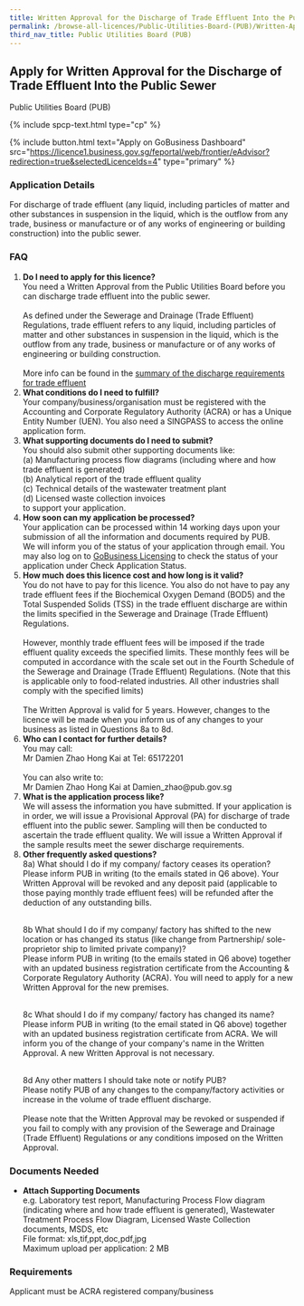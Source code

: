 ```yaml
---
title: Written Approval for the Discharge of Trade Effluent Into the Public Sewer
permalink: /browse-all-licences/Public-Utilities-Board-(PUB)/Written-Approval-for-the-Discharge-of-Trade-Effluent-Into-the-Public-Sewer
third_nav_title: Public Utilities Board (PUB)
---
```


## Apply for Written Approval for the Discharge of Trade Effluent Into the Public Sewer

Public Utilities Board (PUB)

{% include spcp-text.html type="cp" %}

{% include button.html text="Apply on GoBusiness Dashboard" src="https://licence1.business.gov.sg/feportal/web/frontier/eAdvisor?redirection=true&selectedLicenceIds=4" type="primary" %}

### Application Details

<p>For discharge of trade effluent (any liquid, including particles of matter and other substances in suspension in the liquid, which is the outflow from any trade, business or manufacture or of any works of engineering or building construction) into the public sewer.</p>

<h3>FAQ</h3>


<ol>
<li>
<strong>Do I need to apply for this licence?</strong><br>
You need a Written Approval from the Public Utilities Board before you can discharge trade effluent into the public sewer.<br><br>
As defined under the Sewerage and Drainage (Trade Effluent) Regulations, trade effluent refers to any liquid, including particles of matter and other substances in suspension in the liquid, which is the outflow from any trade, business or manufacture or of any works of engineering or building construction.<br><br>
More info can be found in the <a href="https://www.pub.gov.sg/Documents/requirements_UW.pdf" target="_blank" rel="noopener">summary of the discharge requirements for trade effluent</a><br>
</li>

<li>
<strong>What conditions do I need to fulfill?</strong><br>
Your company/business/organisation must be registered with the Accounting and Corporate Regulatory Authority (ACRA) or has a Unique Entity Number (UEN).  You also need a SINGPASS to access the online application form.
</li> 

<li>
<strong>What supporting documents do I need to submit?</strong><br>
You should also submit other supporting documents like:<br>
(a) Manufacturing process flow diagrams (including where and how trade effluent is generated)<br>
(b) Analytical report of the trade effluent quality<br>
(c) Technical details of the wastewater treatment plant<br>
(d) Licensed waste collection invoices<br>
to support your application.
</li> 

<li>
<strong>How soon can my application be processed?</strong><br>
Your application can be processed within 14 working days upon your submission of all the information and documents required by PUB.<br>
We will inform you of the status of your application through email. You may also log on to <a href="http://www.business.gov.sg/licences" target="_blank" rel="noopener">GoBusiness Licensing</a> to check the status of your application under Check Application Status.
</li> 

<li>
<strong>How much does this licence cost and how long is it valid?</strong><br>
You do not have to pay for this licence.  You also do not have to pay any trade effluent fees if the Biochemical Oxygen Demand (BOD5) and the Total Suspended Solids (TSS) in the trade effluent discharge are within the limits specified in the Sewerage and Drainage (Trade Effluent) Regulations.<br><br>
However, monthly trade effluent fees will be imposed if the trade effluent quality exceeds the specified limits. These monthly fees will be computed in accordance with the scale set out in the Fourth Schedule of the Sewerage and Drainage (Trade Effluent) Regulations. (Note that this is applicable only to food-related industries. All other industries shall comply with the specified limits)<br><br>
The Written Approval is valid for 5 years. However, changes to the licence will be made when you inform us of any changes to your business as listed in Questions 8a to 8d.
</li> 

<li>
<strong>Who can I contact for further details?</strong><br>
You may call:<br>
Mr Damien Zhao Hong Kai at Tel: 65172201<br><br>
You can also write to:<br>
Mr Damien Zhao Hong Kai at Damien_zhao@pub.gov.sg
</li> 

<li>
<strong>What is the application process like?</strong><br>
We will assess the information you have submitted. If your application is in order, we will issue a Provisional Approval (PA) for discharge of trade effluent into the public sewer. Sampling will then be conducted to ascertain the trade effluent quality. We will issue a Written Approval if the sample results meet the sewer discharge requirements.
</li> 
 
<li>
<strong>Other frequently asked questions?</strong><br>
8a) What should I do if my company/ factory ceases its operation?<br>
Please inform PUB in writing (to the emails stated in Q6 above). Your Written Approval will be revoked and any deposit paid (applicable to those paying monthly trade effluent fees) will be refunded after the deduction of any outstanding bills.<br><br>

8b What should I do if my company/ factory has shifted to the new location or has changed its status (like change from Partnership/ sole-proprietor ship to limited private company)?<br>
Please inform PUB in writing (to the emails stated in Q6 above) together with an updated business registration certificate from the Accounting & Corporate Regulatory Authority (ACRA). You will need to apply for a new Written Approval for the new premises.<br><br>

8c What should I do if my company/ factory has changed its name?<br>
Please inform PUB in writing (to the email stated in Q6 above) together with an updated business registration certificate from ACRA. We will inform you of the change of your company's name in the Written Approval. A new Written Approval is not necessary.<br><br>

8d Any other matters I should take note or notify PUB?<br>
Please notify PUB of any changes to the company/factory activities or increase in the volume of trade effluent discharge.<br><br>
Please note that the Written Approval may be revoked or suspended if you fail to comply with any provision of the Sewerage and Drainage (Trade Effluent) Regulations or any conditions imposed on the Written Approval.
</li> 
 

</ol>

### Documents Needed

<ul>
<li><strong>Attach Supporting Documents</strong><br>
e.g. Laboratory test report, Manufacturing Process Flow diagram (indicating where and how trade effluent is generated), Wastewater Treatment Process Flow Diagram, Licensed Waste Collection documents, MSDS, etc<br>
File format: xls,tif,ppt,doc,pdf,jpg<br>
Maximum upload per application: 2 MB
</li>

</ul>



### Requirements

<p>Applicant must be ACRA registered company/business</p>


